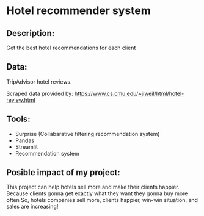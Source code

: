 # Hotel recommender system

## Description:
Get the best hotel recommendations for each client

## Data:
TripAdvisor hotel reviews.

Scraped data provided by:
https://www.cs.cmu.edu/~jiweil/html/hotel-review.html

## Tools:
- Surprise (Collabarative filtering recommendation system)
- Pandas
- Streamlit
- Recommendation system

## Posible impact of my project:
This project can help hotels sell more and make their clients happier. Because clients gonna get exactly what they want they gonna buy more often
So, hotels companies sell more, clients happier, win-win situation, and sales are increasing!
